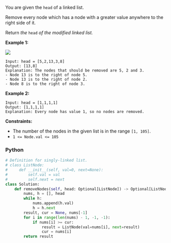 You are given the  `head`  of a linked list.

Remove every node which has a node with a greater value anywhere to the right side of it.

Return  _the_ `head` _of the modified linked list._

**Example 1:**

![](https://assets.leetcode.com/uploads/2022/10/02/drawio.png)
```
Input: head = [5,2,13,3,8]
Output: [13,8]
Explanation: The nodes that should be removed are 5, 2 and 3.
- Node 13 is to the right of node 5.
- Node 13 is to the right of node 2.
- Node 8 is to the right of node 3.
```

**Example 2:**
```
Input: head = [1,1,1,1]
Output: [1,1,1,1]
Explanation: Every node has value 1, so no nodes are removed.
```

**Constraints:**

-   The number of the nodes in the given list is in the range  `[1, 105]`.
-   `1 <= Node.val <= 105`


### Python

```python
# Definition for singly-linked list.
# class ListNode:
#     def __init__(self, val=0, next=None):
#         self.val = val
#         self.next = next
class Solution:
    def removeNodes(self, head: Optional[ListNode]) -> Optional[ListNode]:
        nums, h = [], head
        while h:
            nums.append(h.val)
            h = h.next
        result, cur = None, nums[-1]
        for i in range(len(nums) - 1, -1, -1):
            if nums[i] >= cur:
                result = ListNode(val=nums[i], next=result)
                cur = nums[i]
        return result
```